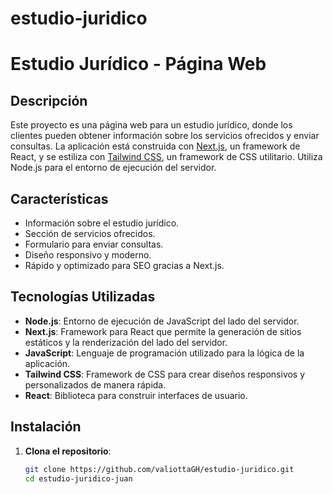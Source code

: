 # estudio-juridico
# Estudio Jurídico - Página Web

## Descripción

Este proyecto es una página web para un estudio jurídico, donde los clientes pueden obtener información sobre los servicios ofrecidos y enviar consultas. La aplicación está construida con [Next.js](https://nextjs.org/), un framework de React, y se estiliza con [Tailwind CSS](https://tailwindcss.com/), un framework de CSS utilitario. Utiliza Node.js para el entorno de ejecución del servidor.

## Características

- Información sobre el estudio jurídico.
- Sección de servicios ofrecidos.
- Formulario para enviar consultas.
- Diseño responsivo y moderno.
- Rápido y optimizado para SEO gracias a Next.js.

## Tecnologías Utilizadas

- **Node.js**: Entorno de ejecución de JavaScript del lado del servidor.
- **Next.js**: Framework para React que permite la generación de sitios estáticos y la renderización del lado del servidor.
- **JavaScript**: Lenguaje de programación utilizado para la lógica de la aplicación.
- **Tailwind CSS**: Framework de CSS para crear diseños responsivos y personalizados de manera rápida.
- **React**: Biblioteca para construir interfaces de usuario.

## Instalación

1. **Clona el repositorio**:
   ```bash
   git clone https://github.com/valiottaGH/estudio-juridico.git
   cd estudio-juridico-juan
